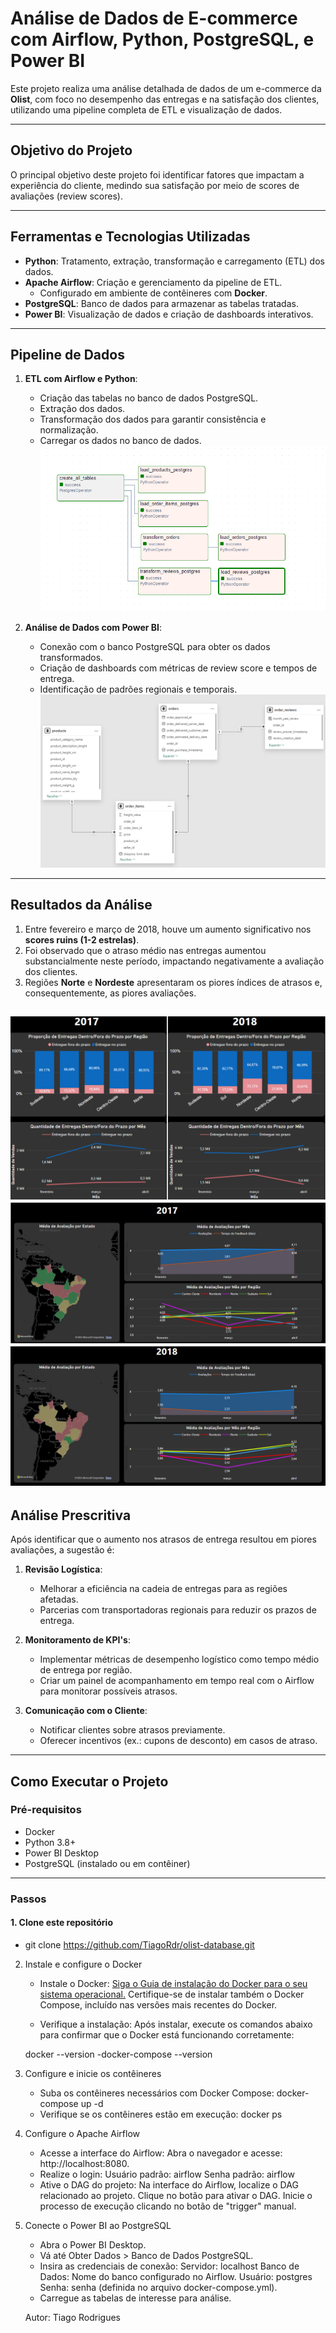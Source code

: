 # Análise de Dados de E-commerce com Airflow, Python, PostgreSQL, e Power BI

Este projeto realiza uma análise detalhada de dados de um e-commerce da **Olist**, com foco no desempenho das entregas e na satisfação dos clientes, utilizando uma pipeline completa de ETL e visualização de dados.

---

## Objetivo do Projeto

O principal objetivo deste projeto foi identificar fatores que impactam a experiência do cliente, medindo sua satisfação por meio de scores de avaliações (review scores).

---

## Ferramentas e Tecnologias Utilizadas

- **Python**: Tratamento, extração, transformação e carregamento (ETL) dos dados.  
- **Apache Airflow**: Criação e gerenciamento da pipeline de ETL.
  - Configurado em ambiente de contêineres com **Docker**.
- **PostgreSQL**: Banco de dados para armazenar as tabelas tratadas.
- **Power BI**: Visualização de dados e criação de dashboards interativos.

---

## Pipeline de Dados

1. **ETL com Airflow e Python**:
   - Criação das tabelas no banco de dados PostgreSQL.
   - Extração dos dados.
   - Transformação dos dados para garantir consistência e normalização.
   - Carregar os dados no banco de dados.
![Airflow](images/airflow.png)

2. **Análise de Dados com Power BI**:
   - Conexão com o banco PostgreSQL para obter os dados transformados.
   - Criação de dashboards com métricas de review score e tempos de entrega.
   - Identificação de padrões regionais e temporais.
![Relações](images/relacoes.png)
---

## Resultados da Análise

1. Entre fevereiro e março de 2018, houve um aumento significativo nos **scores ruins (1-2 estrelas)**.
2. Foi observado que o atraso médio nas entregas aumentou substancialmente neste período, impactando negativamente a avaliação dos clientes.
3. Regiões **Norte** e **Nordeste** apresentaram os piores índices de atrasos e, consequentemente, as piores avaliações.

![Gráfico de análise](images/2017_2018_entregas_regiao.png)
![Gráfico de análise](images/2017_geral.png) ![Gráfico de análise](images/2018_geral.png)
---

## Análise Prescritiva

Após identificar que o aumento nos atrasos de entrega resultou em piores avaliações, a sugestão é:

1. **Revisão Logística**:
   - Melhorar a eficiência na cadeia de entregas para as regiões afetadas.
   - Parcerias com transportadoras regionais para reduzir os prazos de entrega.

2. **Monitoramento de KPI's**:
   - Implementar métricas de desempenho logístico como tempo médio de entrega por região.
   - Criar um painel de acompanhamento em tempo real com o Airflow para monitorar possíveis atrasos.

3. **Comunicação com o Cliente**:
   - Notificar clientes sobre atrasos previamente.
   - Oferecer incentivos (ex.: cupons de desconto) em casos de atraso.

---

## Como Executar o Projeto

### Pré-requisitos
- Docker
- Python 3.8+
- Power BI Desktop
- PostgreSQL (instalado ou em contêiner)

---

### Passos

#### 1. Clone este repositório
   - git clone https://github.com/TiagoRdr/olist-database.git

2. Instale e configure o Docker
    - Instale o Docker:
        [Siga o Guia de instalação do Docker para o seu sistema operacional.](https://www.docker.com/products/docker-desktop/)
        Certifique-se de instalar também o Docker Compose, incluído nas versões mais recentes do Docker.

    - Verifique a instalação: Após instalar, execute os comandos abaixo para confirmar que o Docker está funcionando corretamente:

    docker --version
    -docker-compose --version

3. Configure e inicie os contêineres
    - Suba os contêineres necessários com Docker Compose: docker-compose up -d
    - Verifique se os contêineres estão em execução: docker ps

4. Configure o Apache Airflow
    - Acesse a interface do Airflow:
        Abra o navegador e acesse: http://localhost:8080.
    - Realize o login:
        Usuário padrão: airflow
        Senha padrão: airflow
    - Ative o DAG do projeto:
        Na interface do Airflow, localize o DAG relacionado ao projeto.
        Clique no botão para ativar o DAG.
        Inicie o processo de execução clicando no botão de "trigger" manual.

5. Conecte o Power BI ao PostgreSQL
    - Abra o Power BI Desktop.
    - Vá até Obter Dados > Banco de Dados PostgreSQL.
    - Insira as credenciais de conexão:
        Servidor: localhost
        Banco de Dados: Nome do banco configurado no Airflow.
        Usuário: postgres
        Senha: senha (definida no arquivo docker-compose.yml).
    - Carregue as tabelas de interesse para análise.

   Autor: Tiago Rodrigues

